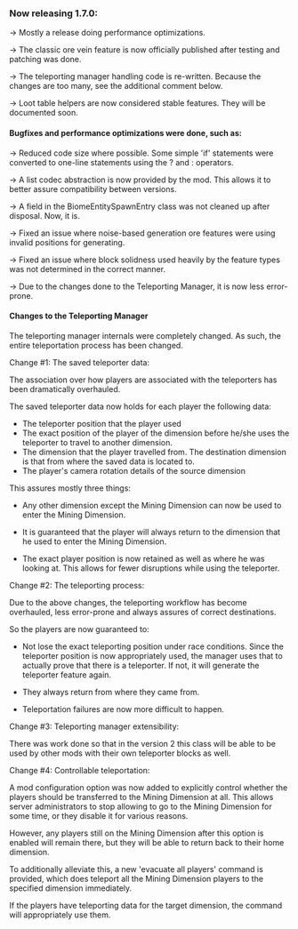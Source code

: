 ### Now releasing 1.7.0:

-> Mostly a release doing performance optimizations.

-> The classic ore vein feature is now officially published after testing and patching was done.

-> The teleporting manager handling code is re-written. Because the changes are too many, see the additional comment below.

-> Loot table helpers are now considered stable features. They will be documented soon.

#### Bugfixes and performance optimizations were done, such as:

-> Reduced code size where possible. Some simple 'if' statements were converted to one-line statements using the ? and : operators.

-> A list codec abstraction is now provided by the mod. This allows it to better assure compatibility between versions.

-> A field in the BiomeEntitySpawnEntry class was not cleaned up after disposal. Now, it is.

-> Fixed an issue where noise-based generation ore features were using invalid positions for generating.

-> Fixed an issue where block solidness used heavily by the feature types was not determined in the correct manner.

-> Due to the changes done to the Teleporting Manager, it is now less error-prone.

#### Changes to the Teleporting Manager

The teleporting manager internals were completely changed. 
As such, the entire teleportation process has been changed.

Change #1: The saved teleporter data:

The association over how players are associated with the teleporters has been dramatically overhauled.

The saved teleporter data now holds for each player the following data:

- The teleporter position that the player used
- The exact position of the player of the dimension before he/she uses the teleporter to travel to another dimension.
- The dimension that the player travelled from. The destination dimension is that from where the saved data is located to.
- The player's camera rotation details of the source dimension

This assures mostly three things:

- Any other dimension except the Mining Dimension can now be used to enter the Mining Dimension.

- It is guaranteed that the player will always return to the dimension that he used to enter the Mining Dimension.

- The exact player position is now retained as well as where he was looking at. This allows for fewer disruptions while using the teleporter.

Change #2: The teleporting process:

Due to the above changes, the teleporting workflow has become overhauled, less error-prone and always assures of correct destinations.

So the players are now guaranteed to:

- Not lose the exact teleporting position under race conditions. Since the teleporter position is now appropriately used,
the manager uses that to actually prove that there is a teleporter. If not, it will generate the teleporter feature again.

- They always return from where they came from.

- Teleportation failures are now more difficult to happen.

Change #3: Teleporting manager extensibility:

There was work done so that in the version 2 this class will be able to be used by other mods with their own teleporter blocks as well.

Change #4: Controllable teleportation:

A mod configuration option was now added to explicitly control whether the players should be transferred
to the Mining Dimension at all. This allows server administrators to stop allowing to go to the Mining Dimension
for some time, or they disable it for various reasons.

However, any players still on the Mining Dimension after this option is enabled will remain there, 
but they will be able to return back to their home dimension.

To additionally alleviate this, a new 'evacuate all players' command is provided, which does 
teleport all the Mining Dimension players to the specified dimension immediately.

If the players have teleporting data for the target dimension, the command will appropriately use them.

